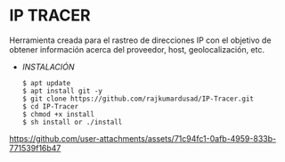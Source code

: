 # **IP TRACER**

Herramienta creada para el rastreo de direcciones IP con el objetivo de obtener información acerca del proveedor, host, geolocalización, etc.

- *INSTALACIÓN*

      $ apt update
      $ apt install git -y
      $ git clone https://github.com/rajkumardusad/IP-Tracer.git
      $ cd IP-Tracer
      $ chmod +x install
      $ sh install or ./install






https://github.com/user-attachments/assets/71c94fc1-0afb-4959-833b-771539f16b47

